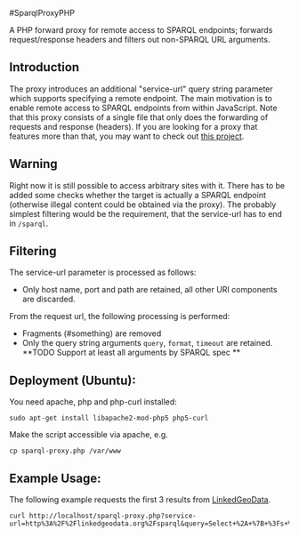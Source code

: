 #SparqlProxyPHP

A PHP forward proxy for remote access to SPARQL endpoints; forwards request/response headers and filters out non-SPARQL URL arguments.

## Introduction
The proxy introduces an additional "service-url" query string parameter which supports specifying a remote endpoint. The main motivation is to enable remote access to SPARQL endpoints from within JavaScript.
Note that this proxy consists of a single file that only does the forwarding of requests and response (headers).
If you are looking for a proxy that features more than that, you may want to check out [this project](http://logd.tw.rpi.edu/ws/sparqlproxy.php).

## Warning
Right now it is still possible to access arbitrary sites with it. There has to be added some checks whether the target is actually a SPARQL endpoint (otherwise illegal content could be obtained via the proxy). The probably simplest filtering would be the requirement, that the service-url has to end in `/sparql`.


## Filtering
The service-url parameter is processed as follows:
 * Only host name, port and path are retained, all other URI components are discarded.

From the request url, the following processing is performed:
 * Fragments (#something) are removed
 * Only the query string arguments `query`, `format`, `timeout` are retained. **TODO Support at least all arguments by SPARQL spec **

## Deployment (Ubuntu):
You need apache, php and php-curl installed:

    sudo apt-get install libapache2-mod-php5 php5-curl

Make the script accessible via apache, e.g.

    cp sparql-proxy.php /var/www

## Example Usage:
The following example requests the first 3 results from [LinkedGeoData](http://linkedgeodata.org).

    curl http://localhost/sparql-proxy.php?service-url=http%3A%2F%2Flinkedgeodata.org%2Fsparql&query=Select+%2A+%7B+%3Fs+%3Fp+%3Fo+%7D+Limit+3


